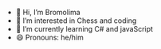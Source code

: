 - 👋 Hi, I’m Bromolima
- 👀 I’m interested in Chess and coding
- 🌱 I’m currently learning C# and javaScript
- 😄 Pronouns: he/him

<!---
Bromolima/Bromolima is a ✨ special ✨ repository because its `README.md` (this file) appears on your GitHub profile.
You can click the Preview link to take a look at your changes.
--->
